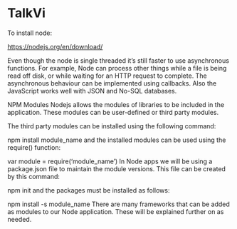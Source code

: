 # TalkVi

To install node:

https://nodejs.org/en/download/

Even though the node is single threaded it’s still faster to use asynchronous functions. For example, Node can process other things while a file is being read off disk, or while waiting for an HTTP request to complete. The asynchronous behaviour can be implemented using callbacks. Also the JavaScript works well with JSON and No-SQL databases.

NPM Modules
Nodejs allows the modules of libraries to be included in the application. These modules can be user-defined or third party modules.

The third party modules can be installed using the following command:

npm install module_name
and the installed modules can be used using the require() function:

var module = require(‘module_name’)
In Node apps we will be using a package.json file to maintain the module versions. This file can be created by this command:

npm init
and the packages must be installed as follows:

npm install -s module_name
There are many frameworks that can be added as modules to our Node application. These will be explained further on as needed.

